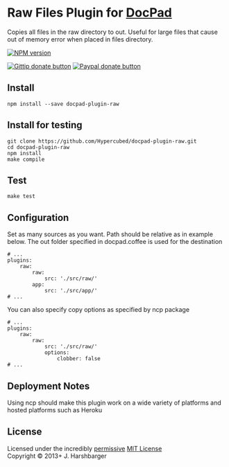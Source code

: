 # Raw Files Plugin for [DocPad](http://docpad.org)
Copies all files in the raw directory to out.  Useful for large files that cause out of memory error when placed in files directory.


[![NPM version](https://badge.fury.io/js/docpad-plugin-raw.png)](http://badge.fury.io/js/docpad-plugin-raw)

[![Gittip donate button](http://badgr.co/gittip/hypercubed.png)](https://www.gittip.com/hypercubed/ "Donate weekly to this project using Gittip")
[![Paypal donate button](http://badgr.co/paypal/donate.png?bg=%23feb13d)](https://www.paypal.com/cgi-bin/webscr?cmd=_s-xclick&hosted_button_id=X7KYR6T9U2NHC "One time donation to this project using Paypal")

## Install

```
npm install --save docpad-plugin-raw
```

## Install for testing

```
git clone https://github.com/Hypercubed/docpad-plugin-raw.git
cd docpad-plugin-raw
npm install
make compile
```

## Test

```
make test
```

## Configuration

Set as many sources as you want. Path should be relative as in example below. The out folder specified in docpad.coffee is used for the destination

```
# ...
plugins:
    raw:
        raw:
            src: './src/raw/'
        app:
            src: './src/app/'
# ...
```

You can also specify copy options as specified by ncp package

```
# ...
plugins:
    raw:
        raw:
            src: './src/raw/'
            options:
                clobber: false
# ...
```

## Deployment Notes

Using ncp should make this plugin work on a wide variety of platforms and hosted platforms such as Heroku

## License
Licensed under the incredibly [permissive](http://en.wikipedia.org/wiki/Permissive_free_software_licence) [MIT License](http://creativecommons.org/licenses/MIT/)
<br/>Copyright &copy; 2013+ J. Harshbarger
